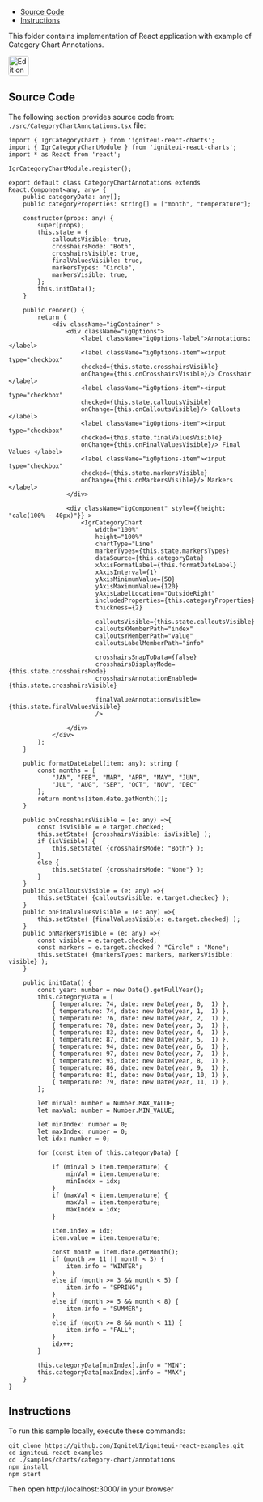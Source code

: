 <!-- NOTE: do not change this file because it will be auto re-generated from template file: -->
<!-- https://github.com/IgniteUI/igniteui-react-examples/tree/master/templates/sample/ReadMe.md -->

<!-- ## Table of Contents -->
<!-- - [Sample Preview](#Sample-Preview) -->
- [Source Code](#Source-Code)
- [Instructions](#Instructions)

This folder contains implementation of React application with example of Category Chart Annotations.
<!-- in the Category Chart component -->
<!-- [Category Chart](https://infragistics.com/Reactsite/components/category-chart.html) -->

<html lang="en" xmlns="http://www.w3.org/1999/xhtml">
    <body>
        <a target="_blank" href="https://codesandbox.io/s/github/IgniteUI/igniteui-react-examples/tree/master/samples/charts/category-chart/annotations?fontsize=14&hidenavigation=1&theme=dark&view=preview&file=/src/CategoryChartAnnotations.tsx" rel="noopener noreferrer">
            <img height="40px" style="border-radius: 0.25rem" alt="Edit on CodeSandbox" src="https://static.infragistics.com/xplatform/images/sandbox/code.png"/>
        </a>
        <!-- <a target="_blank"
href="https://codesandbox.io/s/github/IgniteUI/igniteui-react-examples/tree/master/samples/maps/geo-map/binding-csv-points?fontsize=14&hidenavigation=1&theme=dark&view=preview">
            <img alt="Edit Sample" src="https://codesandbox.io/static/img/play-codesandbox.svg"/>
        </a> -->
        <!-- <a target="_blank" style="margin-left: 0.5rem"
href="https://codesandbox.io/embed/github/IgniteUI/igniteui-react-examples/tree/master/samples/charts/category-chart/annotations?fontsize=14&hidenavigation=1&theme=dark&view=preview&file=/src/CategoryChartAnnotations.tsx">
            <img height="40px" style="border-radius: 5px" alt="View on CodeSandbox" src="https://static.infragistics.com/xplatform/images/sandbox/view.png"/>
        </a> -->
        <!-- <a target="_blank"
href="https://codesandbox.io/embed/github/IgniteUI/igniteui-react-examples/tree/master/samples/maps/geo-map/binding-csv-points?fontsize=14&hidenavigation=1&theme=dark&view=preview">
            <img alt="View on CodeSandbox" src="https://static.infragistics.com/xplatform/images/sandbox/view.png"/>
        </a>
https://codesandbox.io/embed/react-treemap-overview-rtb45
https://codesandbox.io/static/img/play-codesandbox.svg
https://codesandbox.io/embed/react-treemap-overview-rtb45?view=browser -->
    </body>
</html>

<!-- ## Sample Preview -->

<!-- <iframe
  src="https://codesandbox.io/embed/github/IgniteUI/igniteui-react-examples/tree/master/samples/charts/category-chart/annotations?fontsize=14&hidenavigation=1&theme=dark&view=preview&file=/src/CategoryChartAnnotations.tsx"
  style="width:100%; height:400px; border:0; border-radius: 4px; overflow:hidden;"
  allow="accelerometer; ambient-light-sensor; camera; encrypted-media; geolocation; gyroscope; hid; microphone; midi; payment; usb; vr"
  sandbox="allow-forms allow-modals allow-popups allow-presentation allow-same-origin allow-scripts"
></iframe> -->

## Source Code

The following section provides source code from:
`./src/CategoryChartAnnotations.tsx` file:

```tsx
import { IgrCategoryChart } from 'igniteui-react-charts';
import { IgrCategoryChartModule } from 'igniteui-react-charts';
import * as React from 'react';

IgrCategoryChartModule.register();

export default class CategoryChartAnnotations extends React.Component<any, any> {
    public categoryData: any[];
    public categoryProperties: string[] = ["month", "temperature"];

    constructor(props: any) {
        super(props);
        this.state = {
            calloutsVisible: true,
            crosshairsMode: "Both",
            crosshairsVisible: true,
            finalValuesVisible: true,
            markersTypes: "Circle",
            markersVisible: true,
        };
        this.initData();
    }

    public render() {
        return (
            <div className="igContainer" >
                <div className="igOptions">
                    <label className="igOptions-label">Annotations: </label>
                    <label className="igOptions-item"><input type="checkbox"
                    checked={this.state.crosshairsVisible}
                    onChange={this.onCrosshairsVisible}/> Crosshair </label>
                    <label className="igOptions-item"><input type="checkbox"
                    checked={this.state.calloutsVisible}
                    onChange={this.onCalloutsVisible}/> Callouts </label>
                    <label className="igOptions-item"><input type="checkbox"
                    checked={this.state.finalValuesVisible}
                    onChange={this.onFinalValuesVisible}/> Final Values </label>
                    <label className="igOptions-item"><input type="checkbox"
                    checked={this.state.markersVisible}
                    onChange={this.onMarkersVisible}/> Markers </label>
                </div>

                <div className="igComponent" style={{height: "calc(100% - 40px)"}} >
                    <IgrCategoryChart
                        width="100%"
                        height="100%"
                        chartType="Line"
                        markerTypes={this.state.markersTypes}
                        dataSource={this.categoryData}
                        xAxisFormatLabel={this.formatDateLabel}
                        xAxisInterval={1}
                        yAxisMinimumValue={50}
                        yAxisMaximumValue={120}
                        yAxisLabelLocation="OutsideRight"
                        includedProperties={this.categoryProperties}
                        thickness={2}

                        calloutsVisible={this.state.calloutsVisible}
                        calloutsXMemberPath="index"
                        calloutsYMemberPath="value"
                        calloutsLabelMemberPath="info"

                        crosshairsSnapToData={false}
                        crosshairsDisplayMode={this.state.crosshairsMode}
                        crosshairsAnnotationEnabled={this.state.crosshairsVisible}

                        finalValueAnnotationsVisible={this.state.finalValuesVisible}
                        />

                </div>
            </div>
        );
    }

    public formatDateLabel(item: any): string {
        const months = [
            "JAN", "FEB", "MAR", "APR", "MAY", "JUN",
            "JUL", "AUG", "SEP", "OCT", "NOV", "DEC"
        ];
        return months[item.date.getMonth()];
    }

    public onCrosshairsVisible = (e: any) =>{
        const isVisible = e.target.checked;
        this.setState( {crosshairsVisible: isVisible} );
        if (isVisible) {
            this.setState( {crosshairsMode: "Both"} );
        }
        else {
            this.setState( {crosshairsMode: "None"} );
        }
    }
    public onCalloutsVisible = (e: any) =>{
        this.setState( {calloutsVisible: e.target.checked} );
    }
    public onFinalValuesVisible = (e: any) =>{
        this.setState( {finalValuesVisible: e.target.checked} );
    }
    public onMarkersVisible = (e: any) =>{
        const visible = e.target.checked;
        const markers = e.target.checked ? "Circle" : "None";
        this.setState( {markersTypes: markers, markersVisible: visible} );
    }

    public initData() {
        const year: number = new Date().getFullYear();
        this.categoryData = [
            { temperature: 74, date: new Date(year, 0,  1) },
            { temperature: 74, date: new Date(year, 1,  1) },
            { temperature: 76, date: new Date(year, 2,  1) },
            { temperature: 78, date: new Date(year, 3,  1) },
            { temperature: 83, date: new Date(year, 4,  1) },
            { temperature: 87, date: new Date(year, 5,  1) },
            { temperature: 94, date: new Date(year, 6,  1) },
            { temperature: 97, date: new Date(year, 7,  1) },
            { temperature: 93, date: new Date(year, 8,  1) },
            { temperature: 86, date: new Date(year, 9,  1) },
            { temperature: 81, date: new Date(year, 10, 1) },
            { temperature: 79, date: new Date(year, 11, 1) },
        ];

        let minVal: number = Number.MAX_VALUE;
        let maxVal: number = Number.MIN_VALUE;

        let minIndex: number = 0;
        let maxIndex: number = 0;
        let idx: number = 0;

        for (const item of this.categoryData) {

            if (minVal > item.temperature) {
                minVal = item.temperature;
                minIndex = idx;
            }
            if (maxVal < item.temperature) {
                maxVal = item.temperature;
                maxIndex = idx;
            }

            item.index = idx;
            item.value = item.temperature;

            const month = item.date.getMonth();
            if (month >= 11 || month < 3) {
                item.info = "WINTER";
            }
            else if (month >= 3 && month < 5) {
                item.info = "SPRING";
            }
            else if (month >= 5 && month < 8) {
                item.info = "SUMMER";
            }
            else if (month >= 8 && month < 11) {
                item.info = "FALL";
            }
            idx++;
        }

        this.categoryData[minIndex].info = "MIN";
        this.categoryData[maxIndex].info = "MAX";
    }
}

```

## Instructions
To run this sample locally, execute these commands:

```
git clone https://github.com/IgniteUI/igniteui-react-examples.git
cd igniteui-react-examples
cd ./samples/charts/category-chart/annotations
npm install
npm start

```

Then open http://localhost:3000/ in your browser

